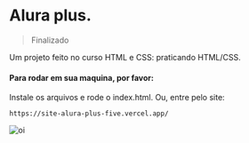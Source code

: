 # Alura plus.
>Finalizado
<p>Um projeto feito no curso HTML e CSS: praticando HTML/CSS.</p>
<h4>Para rodar em sua maquina, por favor:</h4>
Instale os arquivos e rode o index.html.
Ou, entre pelo site:

```
https://site-alura-plus-five.vercel.app/
```
![oi](https://user-images.githubusercontent.com/122892978/224863224-95066449-3e61-4b5a-9795-292c85a33736.png)
